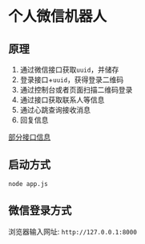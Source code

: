# 个人微信机器人
## 原理
1. 通过微信接口获取`uuid`，并储存
2. 登录接口+`uuid`，获得登录二维码
3. 通过控制台或者页面扫描二维码登录
4. 通过接口获取联系人等信息
5. 通过心跳查询接收消息
6. 回复信息  

[部分接口信息](./src/config.js)

## 启动方式

`node app.js`

## 微信登录方式

浏览器输入网址: `http://127.0.0.1:8000`
